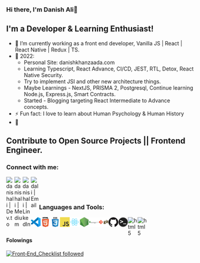### Hi there, I'm Danish Ali👋

## I'm a Developer & Learning Enthusiast!

- 🔭 I’m currently working as a front end developer, Vanilla JS | React | React Native | Redux | TS.
- 🥅 2022: 
   - Personal Site: danishkhanzaada.com
   - Learning Typescript, React Advance, CI/CD, JEST, RTL, Detox, React Native Security.
   - Try to implement JSI and other new architecture things.
   - Maybe Learnings - NextJS, PRISMA 2, Postgresql, Continue learning Node.js, Express.js, Smart Contracts.
   - Started - Blogging targeting React Intermediate to Advance concepts.
- ⚡ Fun fact: I love to learn about Human Psychology & Human History
- :boy: 
## Contribute to Open Source Projects || Frontend Engineer. 

### Connect with me:
[<img align="left" alt="danishali | Dev.to" width="22px" src="https://camo.githubusercontent.com/5db862b15e660451b524382c77f60cbd49f176f9/68747470733a2f2f6564656e742e6769746875622e696f2f537570657254696e7949636f6e732f696d616765732f7376672f6465765f746f2e737667" />](https://dev.to/danishkhanzaada)
[<img align="left" alt="danishali | Medium" width="22px" src="https://camo.githubusercontent.com/9678a5b9f4dd1ed30384f24f6a290a8e286bf9e5/68747470733a2f2f6564656e742e6769746875622e696f2f537570657254696e7949636f6e732f696d616765732f7376672f6d656469756d2e737667" />](https://medium.com/@danishkhanzaada)
[<img align="left" alt="danishali | LinkedIn" width="22px" src="https://cdn.jsdelivr.net/npm/simple-icons@v3/icons/linkedin.svg" />](https://www.linkedin.com/in/danish-ali-423806184/)
[<img align="left" alt="dali | Email" width="22px" src="https://cdn.jsdelivr.net/npm/simple-icons@v3/icons/gmail.svg" />](dali@danishkhanzaada.com)
<br />

<br />

### Languages and Tools:

[<img align="left" alt="Visual Studio Code" width="26px" src="https://raw.githubusercontent.com/github/explore/80688e429a7d4ef2fca1e82350fe8e3517d3494d/topics/visual-studio-code/visual-studio-code.png" />]()[<img align="left" alt="html5" width="26px" src="https://raw.githubusercontent.com/github/explore/80688e429a7d4ef2fca1e82350fe8e3517d3494d/topics/html/html.png" />]()
[<img align="left" alt="CSS3" width="26px" src="https://raw.githubusercontent.com/github/explore/80688e429a7d4ef2fca1e82350fe8e3517d3494d/topics/css/css.png" />]()[<img align="left" alt="javascript" width="26px" src="https://raw.githubusercontent.com/github/explore/80688e429a7d4ef2fca1e82350fe8e3517d3494d/topics/javascript/javascript.png" />]()
[<img align="left" alt="react" width="26px" src="https://raw.githubusercontent.com/github/explore/80688e429a7d4ef2fca1e82350fe8e3517d3494d/topics/react/react.png" />]()[<img align="left" alt="node.js" width="26px" src="https://raw.githubusercontent.com/github/explore/80688e429a7d4ef2fca1e82350fe8e3517d3494d/topics/nodejs/nodejs.png" />]()[<img align="left" alt="mongodb" width="26px" src="https://raw.githubusercontent.com/github/explore/80688e429a7d4ef2fca1e82350fe8e3517d3494d/topics/mongodb/mongodb.png" />]()[<img align="left" alt="git" width="26px" src="https://raw.githubusercontent.com/github/explore/80688e429a7d4ef2fca1e82350fe8e3517d3494d/topics/git/git.png" />]()[<img align="left" alt="github" width="26px" src="https://raw.githubusercontent.com/github/explore/78df643247d429f6cc873026c0622819ad797942/topics/github/github.png" />]()[<img align="left" alt="html5" width="26px" src="https://raw.githubusercontent.com/github/explore/80688e429a7d4ef2fca1e82350fe8e3517d3494d/topics/terminal/terminal.png" />]()[<img align="left" alt="html5" width="26px" src="https://cdn.jsdelivr.net/npm/simple-icons@3.13.0/icons/typescript.svg" />]()[<img align="left" alt="html5" width="26px" src="https://cdn.jsdelivr.net/npm/simple-icons@3.13.0/icons/redux.svg" />]()

<br />
<br />

#### Folowings

[![Front‑End_Checklist followed](https://img.shields.io/badge/Front‑End_Checklist-followed-brightgreen.svg)](https://github.com/thedaviddias/Front-End-Checklist/)

<br />
<br />
